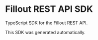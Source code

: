 # Fillout REST API SDK

TypeScript SDK for the Fillout REST API.

This SDK was generated automatically.